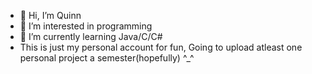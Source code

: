 - 👋 Hi, I’m Quinn
- 👀 I’m interested in programming
- 🌱 I’m currently learning Java/C/C#
- This is just my personal account for fun, Going to upload atleast one personal project a semester(hopefully)
^_^
